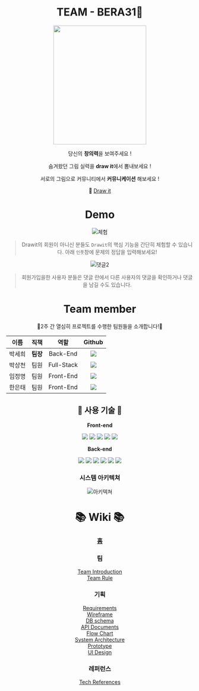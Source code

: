 <div align="center">
  


# TEAM - BERA31🍧
  
  

<img src="https://s3.us-west-2.amazonaws.com/secure.notion-static.com/cf63015f-6039-4d44-9711-2154533b5b9a/%E1%84%89%E1%85%B3%E1%84%8F%E1%85%B3%E1%84%85%E1%85%B5%E1%86%AB%E1%84%89%E1%85%A3%E1%86%BA_2021-10-08_%E1%84%8B%E1%85%A9%E1%84%8C%E1%85%A5%E1%86%AB_11.23.58.png?X-Amz-Algorithm=AWS4-HMAC-SHA256&X-Amz-Credential=AKIAT73L2G45O3KS52Y5%2F20211014%2Fus-west-2%2Fs3%2Faws4_request&X-Amz-Date=20211014T012615Z&X-Amz-Expires=86400&X-Amz-Signature=da9e197952af71fa660bae8f4f3064c2f8cd54d68f8a849075181bca37d830cb&X-Amz-SignedHeaders=host&response-content-disposition=filename%20%3D%22%25E1%2584%2589%25E1%2585%25B3%25E1%2584%258F%25E1%2585%25B3%25E1%2584%2585%25E1%2585%25B5%25E1%2586%25AB%25E1%2584%2589%25E1%2585%25A3%25E1%2586%25BA%25202021-10-08%2520%25E1%2584%258B%25E1%2585%25A9%25E1%2584%258C%25E1%2585%25A5%25E1%2586%25AB%252011.23.58.png%22" width=250 height=320>

 당신의 **창의력**을 보여주세요 !
  
 숨겨왔던 그림 실력을 **draw it**에서 뽐내보세요 !
  
 서로의 그림으로 커뮤니티에서 **커뮤니케이션** 해보세요 !
  
 🎨 [Draw it](http://draw-it.s3-website.ap-northeast-2.amazonaws.com)
  
# Demo
  
  ![체험](https://drawit.s3.ap-northeast-2.amazonaws.com/drawit/1234.gif)
  
  > Drawit의 회원이 아니신 분들도 `Drawit`의 핵심 기능을 간단히 체험할 수 있습니다. 아래 `인풋`창에 문제의 정답을 입력해보세요!
  
  ![댓글2](https://drawit.s3.ap-northeast-2.amazonaws.com/drawit/6.gif)

  > 회원가입을한 사용자 분들은 댓글 란에서 다른 사용자의 댓글을 확인하거나 댓글을 남길 수도 있습니다.
#  Team member

👏2주 간 열심히 프로젝트를 수행한 팀원들을 소개합니다!👏
  
 

|  이름  |   직책   |   역할    |                                                                                                  Github                                                                                                   |
| :----: | :------: | :-------: | :-------------------------------------------------------------------------------------------------------------------------------------------------------------------------------------------------------: |
| 박세희 | **팀장** | Back-End |        <a href="https://github.com/Sehee-Park-93"><img src="https://img.shields.io/badge/Se hee-526712?style=for-the-badge&logo=github&logoColor=black&link=https://github.com/Sehee-Park-93"></a>        |
| 박상천 |   팀원   | Full-Stack | <a href="https://github.com/3000-2"><img src="https://img.shields.io/badge/sang chn-FF74A3?style=for-the-badge&logo=github&logoColor=black&link=https://github.com/3000-2"></a>        |
| 임정명 |   팀원   | Front-End |    <a href="https://github.com/wjdaud107"><img src="https://img.shields.io/badge/jung myeong-5DECA3?style=for-the-badge&logo=github&logoColor=black&link=https://github.com/3000-2"></a>        |
| 한은태 |   팀원   | Front-End  |            <a href="https://github.com/Hans160"><img src="https://img.shields.io/badge/Eun Tae-A358FF?style=for-the-badge&logo=github&logoColor=black&link=https://github.com/3000-2"></a>        |

## 🔧 사용 기술 🔧
  

  
 **Front-end**
  
  <img src="https://img.shields.io/badge/React-61DAFB?style=flat-square&logo=React&logoColor=white"/>
  <img src="https://img.shields.io/badge/React Router-CA4245?style=flat-square&logo=React Router&logoColor=white"/>
  <img src="https://img.shields.io/badge/CSS3-1572B6?style=flat-square&logo=CSS3&logoColor=white"/>
  <img src="https://img.shields.io/badge/HTML5-E34F26?style=flat-square&logo=HTML5&logoColor=white"/>
  <img src="https://img.shields.io/badge/JavaScript-F7DF1E?style=flat-square&logo=JavaScript&logoColor=white"/><br />
  
 **Back-end**
  
  <img src="https://img.shields.io/badge/Node.js-339933?style=flat-square&logo=Node.js&logoColor=white"/>
  <img src="https://img.shields.io/badge/Express-000000?style=flat-square&logo=Express&logoColor=white"/>
  <img src="https://img.shields.io/badge/S3-569A31?style=flat-square&logo=Amazon S3&logoColor=white"/>
  <img src="https://img.shields.io/badge/JSONWebTokens-000000?style=flat-square&logo=JSON Web Tokens&logoColor=white"/>
  <img src="https://img.shields.io/badge/MySQL-4479A1?style=flat-square&logo=MySQL&logoColor=white"/>
  <img src="https://img.shields.io/badge/Sequelize-52B0E7?style=flat-square&logo=Sequelize&logoColor=white"/>
  
  
### 시스템 아키텍쳐
  
![아키텍쳐](https://drawit.s3.ap-northeast-2.amazonaws.com/drawit/undefined+(1).png)

# 📚 Wiki 📚
  
###  [홈](https://github.com/codestates/drawit/wiki)

###  팀
  [Team Introduction](https://github.com/codestates/draw_it/wiki/%F0%9F%91%A9%E2%80%8D%F0%9F%92%BBTeam-Introduction) <br />
  [Team Rule](https://github.com/codestates/drawit/wiki/%F0%9F%9B%A0-%ED%8C%80-%EA%B7%9C%EC%B9%99)
### 기획
  [Requirements](https://github.com/codestates/drawit/wiki/Requirements) <br />
  [Wireframe](https://github.com/codestates/drawit/wiki/WireFrame) <br />
  [DB schema](https://github.com/codestates/drawit/wiki/DB-Schema) <br />
  [API Documents](https://github.com/codestates/drawit/wiki/API-Documents) <br />
  [Flow Chart](https://github.com/codestates/drawit/wiki/Flow-Chart) <br />
  [System Architecture](https://github.com/codestates/draw_it/wiki/System-Architecture) <br />
  [Prototype](https://github.com/codestates/drawit/wiki/Prototype) <br />
  [UI Design](https://github.com/codestates/drawit/wiki/UI-Design)
 
### 레퍼런스
  [Tech References](https://github.com/codestates/drawit/wiki/References)



</div>
